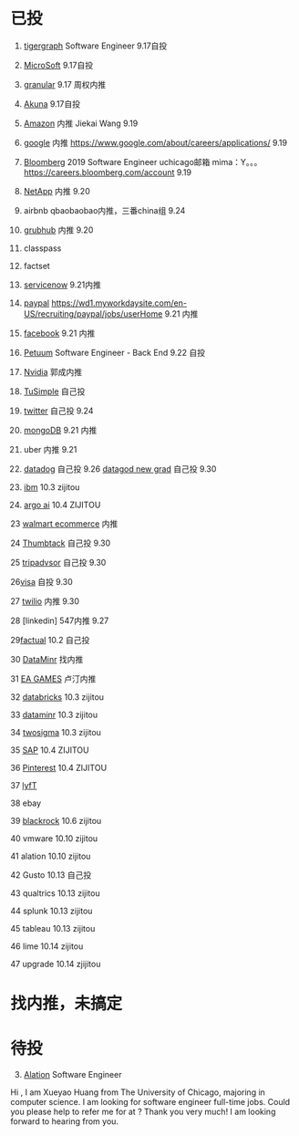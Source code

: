 # 已投
1. [tigergraph](https://boards.greenhouse.io/tigergraph/jobs/1251173) Software Engineer 9.17自投

2. [MicroSoft](https://careers.microsoft.com/us/en/actioncenter)  9.17自投

3. [granular](https://granular.ag/)  9.17 周权内推

4. [Akuna](https://akunacapital.com/job-details?jobid=1243545&gh_jid=1243545)  9.17自投

5. [Amazon](https://www.amazonuniversity.jobs/dashboard) 内推 Jiekai Wang 9.19

6. [google](https://careers.google.com/jobs#!t=jo&jid=/google/software-engineer-university-graduate-1600-amphitheatre-pkwy-mountain-view-ca-4204620153&) 内推 https://www.google.com/about/careers/applications/  9.19

7. [Bloomberg](https://careers.bloomberg.com/job/detail/68821?el=Students+and+Recent+Graduates&lc=New+York&lc=San+Francisco) 2019 Software Engineer uchicago邮箱 mima：Y。。。  https://careers.bloomberg.com/account  9.19

8. [NetApp](https://career4.successfactors.com/portalcareer?_s.crb=5Rvw4%252bIGwuWBZDhMNA81p88MEm4%253d)  内推  9.20

9. airbnb qbaobaobao内推，三番china组  9.24

10. [grubhub](https://careers-grubhub.icims.com/jobs/5940/software-engineer-i/job?mode=submit_apply)  内推  9.20

11. classpass

12. factset

13. [servicenow](https://app.jobvite.com/js/jobseeker/applications.html?1=1&#/details/plS4BlwI)  9.21内推

14. [paypal](https://paypal.rolepoint.com/?shorturl=N6mSe&jobapp=ahBzfnJvbGVwb2ludC1wcm9kchsLEg5Kb2JBcHBsaWNhdGlvbhiAgNCztrzlCQw#job/ahBzfnJvbGVwb2ludC1wcm9kchALEgNKb2IYgIDQo-eq-QgM) https://wd1.myworkdaysite.com/en-US/recruiting/paypal/jobs/userHome 9.21  内推

15. [facebook]()  9.21  内推

16. [Petuum](https://www.linkedin.com/jobs/search/?currentJobId=841872460&f_C=13197574&locationId=OTHERS.worldwide) Software Engineer - Back End 9.22 自投

17. [Nvidia](https://nvidia.wd5.myworkdayjobs.com/en-US/UniversityJobs/userHome?shared_id=ZjcwMTkyYWEtMzAyYy00OGVkLWIxOWMtN2NjMjU2NTU4ZmEz)  郭成内推

18. [TuSimple](https://boards.greenhouse.io/tusimple/jobs/4023145002)  自己投

19. [twitter](https://careers.twitter.com/en/work-for-twitter/201808/2019-university-application-full-time-internship.html) 自己投 9.24

20. [mongoDB](https://www.mongodb.com/careers/jobs/1291056) 9.21 内推

21. uber 内推 9.21

22. [datadog](https://www.datadoghq.com/careers/detail/?gh_jid=503669)  自己投  9.26
[datagod new grad](https://www.datadoghq.com/careers/detail/?gh_jid=1256478)  自己投  9.30

21. [ibm](https://krb-sjobs.brassring.com/TGnewUI/Search/home/HomeWithPreLoad?PageType=JobDetails&partnerid=26059&AL=1&siteid=5016&AReq=178418BR&codes=IBM_CareerWebSite#Applications) 10.3 zijitou

22. [argo ai]()   10.4 ZIJITOU

23 [walmart ecommerce](https://sjobs.brassring.com/TGnewUI/Search/Home/Home?partnerid=25222&siteid=5022#Applications) 内推

24 [Thumbtack](https://boards.greenhouse.io/thumbtack/jobs/38623) 自己投 9.30

25 [tripadvsor](https://careers.tripadvisor.com/) 自己投 9.30

26[visa](https://my.smartrecruiters.com/public/4b0bd4bb-8e86-44ee-86ba-b9d66f6e7197?lang=en) 自投 9.30

27 [twilio]()  内推 9.30

28 [linkedin] 547内推 9.27

29[factual](https://www.factual.com/company/careers/?gh_jid=276588) 10.2 自己投

30 [DataMinr](https://boards.greenhouse.io/dataminr/jobs/1288907) 找内推

31 [EA GAMES]() 卢汀内推

32 [databricks](https://databricks.com/company/careers?gh_jid=4023277002) 10.3 zijitou

33 [dataminr](https://boards.greenhouse.io/dataminr/jobs/1288907)  10.3 zijitou

34 [twosigma](https://careers.twosigma.com/careers/Profile)  10.3  zijitou
 
35 [SAP](https://career5.successfactors.eu/portalcareer?_s.crb=CzzvIMxnTrMQQjj5kqCwHMdx3Uw%253d)  10.4 ZIJITOU

36 [Pinterest]() 10.4 ZIJITOU

37 [lyfT]() 

38 ebay 

39 [blackrock](https://careers.blackrock.com/applythankyou?jobSeqNo=BLACUS4128&status=thankyou&jobTitle=Java%20Software%20Engineer%20(NOSQL%20/J2EE%20/%20Spring%20/%20JavaScript%20/HTML)&jobId=R181944)  10.6  zijitou

40 vmware 10.10 zijitou

41 alation 10.10 zijitou

42 Gusto 10.13 自己投

43 qualtrics 10.13 zijitou

44 splunk 10.13 zijitou

45 tableau 10.13 zijitou

46 lime 10.14 zijitou

47 upgrade 10.14 zjijitou


# 找内推，未搞定




# 待投




3. [Alation](https://alation.com/careers/posting/?posting-id=fd8dae88-5abd-4740-99e9-4ab871aea60f)  Software Engineer



Hi , I am Xueyao Huang from The University of Chicago, majoring in computer science. I am looking for software engineer full-time jobs. Could you please help to refer me for  at ? Thank you very much! I am looking forward to hearing from you.



